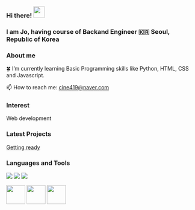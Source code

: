### Hi there! <img src="https://raw.githubusercontent.com/MartinHeinz/MartinHeinz/master/wave.gif" width="30px">
### I am Jo, having course of Backand Engineer :kr: Seoul, Republic of Korea 

### About me

:four_leaf_clover: I’m currently learning Basic Programming skills like Python, HTML, CSS and Javascript.<br/>
<!-- :pencil: Sometimes I write articles on [Medium](https://medium.com/) <br/> <!-- Add a links-->
📫 How to reach me: cine419@naver.com <br/>

### Interest

Web development <br/>

### Latest Projects
[Getting ready](https://github.com/twghy)

### Languages and Tools

<p>
<img src="https://img.shields.io/badge/HTML5-E34F26?&style=flat-square&logo=html5&logoColor=white"/> 
<img src="https://img.shields.io/badge/CSS3-1572B6?style=flat-square&logo=css3&logoColor=white" /> 
<img src="https://img.shields.io/badge/JavaScript-323330?style=flat-square&logo=javascript&logoColor=F7DF1E" />
</p>

<p>
<img src="https://cdn.jsdelivr.net/gh/devicons/devicon/icons/html5/html5-original-wordmark.svg" width="50" height="50"/>
<img src="https://cdn.jsdelivr.net/gh/devicons/devicon/icons/css3/css3-original-wordmark.svg" width="50" height="50"/>
<img src="https://cdn.jsdelivr.net/gh/devicons/devicon/icons/javascript/javascript-original.svg" width="50" height="50"/>
</p>
